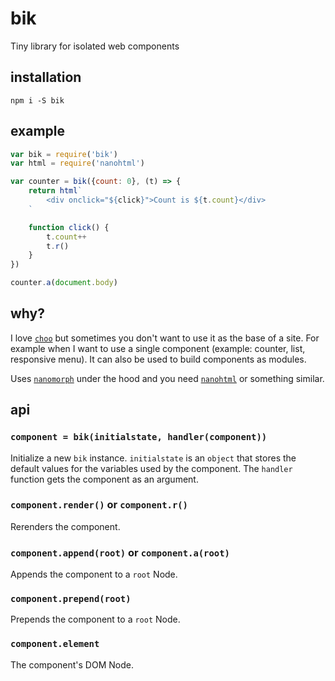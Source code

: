# bik
Tiny library for isolated web components

## installation
```
npm i -S bik
```

## example
```javascript
var bik = require('bik')
var html = require('nanohtml')

var counter = bik({count: 0}, (t) => {
	return html`
		<div onclick="${click}">Count is ${t.count}</div>
	`

	function click() {
		t.count++
		t.r()
	}
})

counter.a(document.body)
```

## why?
I love [`choo`](https://github.com/choojs/choo) but sometimes you don't want to use it as the base of a site. For example when I want to use a single component (example: counter, list, responsive menu). It can also be used to build components as modules.

Uses [`nanomorph`](https://github.com/choojs/nanomorph) under the hood and you need [`nanohtml`](https://github.com/choojs/nanohtml) or something similar.

## api
### `component = bik(initialstate, handler(component))`
Initialize a new `bik` instance. `initialstate` is an `object` that stores the default values for the variables used by the component. The `handler` function gets the component as an argument.

### `component.render()` or `component.r()`
Rerenders the component.

### `component.append(root)` or `component.a(root)`
Appends the component to a `root` Node.

### `component.prepend(root)`
Prepends the component to a `root` Node.

### `component.element`
The component's DOM Node.

